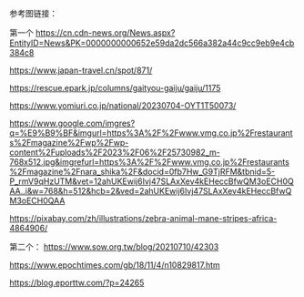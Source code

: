 参考图链接：

第一个
https://cn.cdn-news.org/News.aspx?EntityID=News&PK=0000000000652e59da2dc566a382a44c9cc9eb9e4cb384c8

https://www.japan-travel.cn/spot/871/

https://rescue.epark.jp/columns/gaityou-gaiju/gaiju/1175

https://www.yomiuri.co.jp/national/20230704-OYT1T50073/

https://www.google.com/imgres?q=%E9%B9%BF&imgurl=https%3A%2F%2Fwww.vmg.co.jp%2Frestaurants%2Fmagazine%2Fwp%2Fwp-content%2Fuploads%2F2023%2F06%2F25730982_m-768x512.jpg&imgrefurl=https%3A%2F%2Fwww.vmg.co.jp%2Frestaurants%2Fmagazine%2Fnara_shika%2F&docid=0fb7Hw_G9TjRFM&tbnid=5-P_rmV9qHzUTM&vet=12ahUKEwij6Ivj47SLAxXev4kEHeccBfwQM3oECH0QAA..i&w=768&h=512&hcb=2&ved=2ahUKEwij6Ivj47SLAxXev4kEHeccBfwQM3oECH0QAA

https://pixabay.com/zh/illustrations/zebra-animal-mane-stripes-africa-4864906/


第二个：
https://www.sow.org.tw/blog/20210710/42303

https://www.epochtimes.com/gb/18/11/4/n10829817.htm

https://blog.eporttw.com/?p=24265

